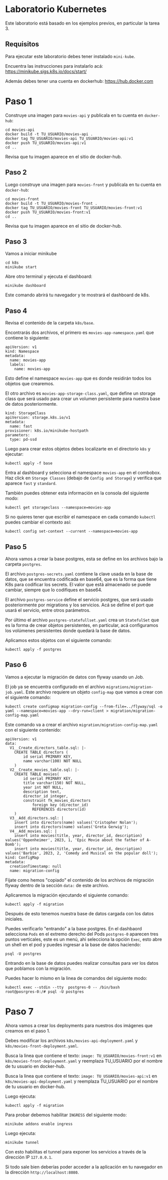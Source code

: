 # Laboratorio Kubernetes

Este laboratorio está basado en los ejemplos previos, en particular la tarea 3.


## Requisitos

Para ejecutar este laboratorio debes tener instalado `mini-kube`.

Encuentra las instrucciones para instalarlo acá: https://minikube.sigs.k8s.io/docs/start/

Además debes tener una cuenta en dockerhub: https://hub.docker.com


# Paso 1

Construye una imagen para `movies-api` y publicala en tu cuenta en `docker-hub`:

```
cd movies-api
docker build -t TU_USUARIO/movies-api .
docker tag TU_USUARIO/movies-api TU_USUARIO/movies-api:v1
docker push TU_USUARIO/movies-api:v1
cd ..
```

Revisa que tu imagen aparece en el sitio de docker-hub.

## Paso 2

Luego construye una imagen para `movies-front` y publícala en tu cuenta en `docker-hub`:

```
cd movies-front
docker build -t TU_USUARIO/movies-front .
docker tag TU_USUARIO/movies-front TU_USUARIO/movies-front:v1
docker push TU_USUARIO/movies-front:v1
cd ..
```

Revisa que tu imagen aparece en el sitio de docker-hub.

## Paso 3

Vamos a iniciar minikube

```
cd k8s
minikube start
```

Abre otro terminal y ejecuta el dashboard:

```
minikube dashboard
```

Este comando abrirá tu navegador y te mostrará el dashboard de k8s.

## Paso 4

Revisa el contenido de la carpeta `k8s/base`.

Encontrarás dos archivos, el primero es `movies-app-namespace.yaml` que contiene lo siguiente:

```
apiVersion: v1
kind: Namespace
metadata:
  name: movies-app
  labels:
    name: movies-app
```

Esto define el namespace `movies-app` que es donde residirán todos los objetos que crearemos.

El otro archivo es `movies-app-storage-class.yaml`, que define un storage class que será usado para crear un volumen persistente para nuestra base de datos posteriormente.

```
kind: StorageClass
apiVersion: storage.k8s.io/v1
metadata:
  name: fast
provisioner: k8s.io/minikube-hostpath
parameters:
  type: pd-ssd
```

Luego para crear estos objetos debes localizarte en el directorio `k8s` y ejecutar:

```
kubectl apply -f base
```

Entra al dashboard y selecciona el namespace `movies-app` en el combobox. Haz click en `Storage Classes` (debajo de `Config and Storage`) y verifica que aparece `fast` y `standard`.

También puedes obtener esta información en la consola del siguiente modo:

```
kubectl get storageclass --namespace=movies-app
```

Si no quieres tener que escribir el namespace en cada comando `kubectl` puedes cambiar el contexto así:

```
kubectl config set-context --current --namespace=movies-app
```


## Paso 5

Ahora vamos a crear la base postgres, esta se define en los archivos bajo la carpeta `postgres`.

El archivo `postgres-secrets.yaml` contiene la clave usada en la base de datos, que se encuentra codificada en base64, que es la forma que tiene K8s para codificar los secrets. El valor que está almacenado se puede cambiar, siempre que lo codifiques en base64.

El archivo `postgres-service` define el servicio postgres, que será usado posteriormente por migrations y los servicios. Acá se define el port que usará el servicio, entre otros parámetros.

Por último el archivo `postgres-statefullset.yaml` crea un `StatefulSet` que es la forma de crear objetos persistentes, en particular, acá configuramos los volúmenes persistentes donde quedará la base de datos.

Aplicamos estos objetos con el siguiente comando:

```
kubectl apply -f postgres
```

## Paso 6

Vamos a ejecutar la migración de datos con flyway usando un Job.

El job ya se encuentra configurado en el archivo `migrations/migration-job.yaml`. Este archivo requiere un objeto `config-map` que vamos a crear con el siguiente comando:

```
kubectl create configmap migration-config --from-file=../flyway/sql -o yaml --namespace=movies-app --dry-run=client > migration/migration-config-map.yaml
```

Este comando va a crear el archivo `migration/migration-config-map.yaml` con el siguiente contenido:

```
apiVersion: v1
data:
  V1__Create_directors_table.sql: |-
    CREATE TABLE directors (
        id serial PRIMARY KEY,
        name varchar(100) NOT NULL
    )
  V2__Create_movies_table.sql: |-
    CREATE TABLE movies(
        id serial PRIMARY KEY,
        title varchar(150) NOT NULL,
        year int NOT NULL,
        description text,
        director_id integer,
        constraint fk_movies_directors
            foreign key (director_id)
            REFERENCES directors(id)
    )
  V3__Add_directors.sql: |
    insert into directors(name) values('Cristopher Nolan');
    insert into directors(name) values('Greta Gerwig');
  V4__Add_movies.sql: |
    insert into movies(title, year, director_id, description) values('Oppenheimer', 2023, 1, 'Epic Movie about the father of A-Bomb');
    insert into movies(title, year, director_id, description) values('Barbie', 2023, 2, 'Comedy and Musical on the popular doll');
kind: ConfigMap
metadata:
  creationTimestamp: null
  name: migration-config
```

Fíjate como hemos "copiado" el contenido de los archivos de migración flyway dentro de la sección `data:` de este archivo.

Aplicaremos la migración ejecutando el siguiente comando:

```
kubectl apply -f migration
```

Después de esto tenemos nuestra base de datos cargada con los datos iniciales.

Puedes verificarlo "entrando" a la base postgres. En el dashbaord selecciona `Pods` en el extremo derecho del Pods `postgres-0` aparecen tres puntos verticales, este es un menú, ahi selecciona la opción `Exec`, esto abre un shell en el pod y puedes ingresar a la base de datos haciendo:

```
psql -U postgres
```

Entrando en la base de datos puedes realizar consultas para ver los datos que poblamos con la migración.

Puedes hacer lo mismo en la linea de comandos del siguiente modo:

```
kubectl exec --stdin --tty  postgres-0 -- /bin/bash
root@posrgres-0:/# psql -U postgres
```


# Paso 7

Ahora vamos a crear los deployments para nuestros dos imágenes que creamos en el paso 1.

Debes modificar los archivos `k8s/movies-api-deployment.yaml` y `k8s/movies-front-deployment.yaml`.

Busca la linea que contiene el texto: `image: TU_USUARIO/movies-front:v1` en `k8s/movies-front-deployment.yaml` y reemplaza TU_USUARIO por el nombre de tu usuario en docker-hub.


Busca la linea que contiene el texto: `image: TU_USUARIO/movies-api:v1` en `k8s/movies-api-deployment.yaml` y reemplaza TU_USUARIO por el nombre de tu usuario en docker-hub.

Luego ejecuta:

```
kubectl apply -f migration
```


Para probar debemos habilitar `INGRESS` del siguiente modo:

```
minikube addons enable ingress
```

Luego ejecuta:

```
minikube tunnel
```

Con esto habilitas el tunnel para exponer los servicios a través de la dirección IP `127.0.0.1`.

Si todo sale bien deberías poder acceder a la aplicación en tu navegador en la dirección `http://localhost:8080`.

